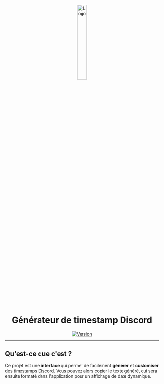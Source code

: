 <div align="center">
  <a href="https://timestamp.sylvain.pro"><img src="https://timestamp.sylvain.pro/assets/images/logo.png" alt="Logo" width="25%" height="auto"/></a>

  # Générateur de timestamp Discord
  [![Version](https://custom-icon-badges.demolab.com/badge/Version%20:-v1.0.0-6479ee?logo=timestamp.sylvain.pro&labelColor=23272A)](https://github.com/20syldev/timestamp/releases/latest)
</div>

---

## Qu'est-ce que c'est ?

Ce projet est une **interface** qui permet de facilement **générer** et **customiser** des timestamps Discord. Vous pouvez alors copier le texte généré, qui sera ensuite formaté dans l'application pour un affichage de date dynamique.
